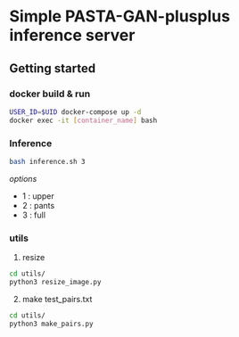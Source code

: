 # Simple PASTA-GAN-plusplus inference server

## Getting started

### docker build & run
```bash
USER_ID=$UID docker-compose up -d
docker exec -it [container_name] bash
```

### Inference
```bash
bash inference.sh 3
```
  
*options*
+ 1 : upper
+ 2 : pants
+ 3 : full

### utils

1. resize
```bash
cd utils/
python3 resize_image.py
```

2. make test_pairs.txt
```bash
cd utils/
python3 make_pairs.py
```
